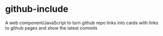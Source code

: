 # github-include
A web component/JavaScript to turn github repo links into cards with links to github pages and show the latest commits
